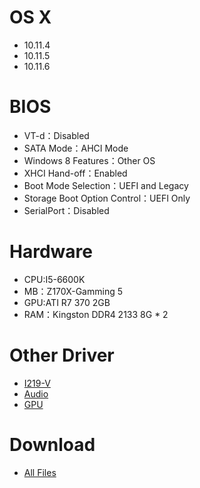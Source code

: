 # OS X
- 10.11.4
- 10.11.5
- 10.11.6

# BIOS
- VT-d：Disabled
- SATA Mode：AHCI Mode
- Windows 8 Features：Other OS
- XHCI Hand-off：Enabled
- Boot Mode Selection：UEFI and Legacy
- Storage Boot Option Control：UEFI Only
- SerialPort：Disabled

# Hardware
- CPU:I5-6600K
- MB：Z170X-Gamming 5
- GPU:ATI R7 370 2GB
- RAM：Kingston DDR4 2133 8G * 2

# Other Driver
* [I219-V](https://bitbucket.org/RehabMan/os-x-intel-network/downloads) 
* [Audio](https://sourceforge.net/projects/voodoohda/files/?source=navbar) 
* [GPU](https://cyfangnotepad.blogspot.tw/2016/05/fix-amd-r7-370-7mb-for-os-x-el-capitan.html)

# Download
* [All Files](https://bitbucket.org/ChengYouFang/customac/downloads/Z170X-Gamming5.zip) 
